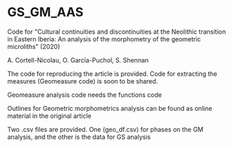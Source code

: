 # GS_GM_AAS
Code for "Cultural continuities and discontinuities at the Neolithic transition in Eastern Iberia: An analysis of the morphometry of the geometric microliths" (2020)

A. Cortell-Nicolau, O. García-Puchol, S. Shennan

The code for reproducing the article is provided. Code for extracting the measures (Geomeasure code) is soon to be shared.

Geomeasure analysis code needs the functions code

Outlines for Geometric morphometrics analysis can be found as online material in the original article

Two .csv files are provided. One (geo_df.csv) for phases on the GM analysis, and the other is the data for GS analysis

